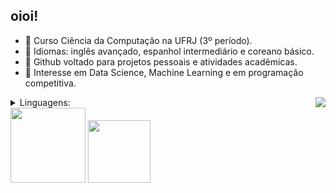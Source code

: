 ## oioi!

- 🍃 Curso Ciência da Computação na UFRJ (3º período).
- 🍃 Idiomas: inglês avançado, espanhol intermediário e coreano básico.
- 🍃 Github voltado para projetos pessoais e atividades acadêmicas.
- 🍃 Interesse em Data Science, Machine Learning e em programação competitiva.

 <img align=right src="https://i.pinimg.com/originals/c8/ba/c5/c8bac54c9a235302eb084c6671b69770.gif" />

<details>
  <summary> Linguagens: </summary>
  <a href="https://skillicons.dev">
    <img src="https://skillicons.dev/icons?i=cpp,c,py,julia,java" />
  </a>
</details>

<div>
<div align="left">
  <a>
    <img height="120em" src="https://github-readme-stats.vercel.app/api?username=mariLuwai&show_icons=true&theme=city_lights"/>
    <img height="100em" src="https://github-readme-stats.vercel.app/api/top-langs/?username=mariLuwai&layout=compact&theme=city_lights"/>
  </a>
</div>


